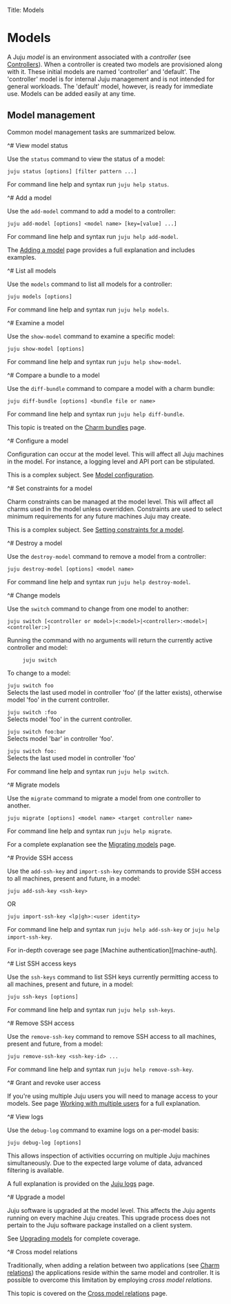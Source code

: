 Title: Models

# Models

A Juju *model* is an environment associated with a *controller* (see
[Controllers](./controllers.html)). When a controller is created two models are
provisioned along with it. These initial models are named 'controller' and
'default'. The 'controller' model is for internal Juju management and is not
intended for general workloads. The 'default' model, however, is ready for
immediate use. Models can be added easily at any time.

## Model management

Common model management tasks are summarized below.

^# View model status
   
   Use the `status` command to view the status of a model:

   `juju status [options] [filter pattern ...]`
   
   For command line help and syntax run `juju help status`.


^# Add a model
  
   Use the `add-model` command to add a model to a controller:
   
   `juju add-model [options] <model name> [key=[value] ...]`
   
   For command line help and syntax run `juju help add-model`.
   
   The [Adding a model][models-adding] page provides a full explanation and
   includes examples.


^# List all models

   Use the `models` command to list all models for a controller:
   
   `juju models [options]`
   
   For command line help and syntax run `juju help models`.


^# Examine a model

   Use the `show-model` command to examine a specific model:
   
   `juju show-model [options]`
   
   For command line help and syntax run `juju help show-model`.


^# Compare a bundle to a model

   Use the `diff-bundle` command to compare a model with a charm bundle:
   
   `juju diff-bundle [options] <bundle file or name>`
   
   For command line help and syntax run `juju help diff-bundle`.
   
   This topic is treated on the [Charm bundles][charms-bundles-diff] page.


^# Configure a model

   Configuration can occur at the model level. This will affect all Juju
   machines in the model. For instance, a logging level and API port can be
   stipulated.

   This is a complex subject. See [Model configuration][models-config].


^# Set constraints for a model

   Charm constraints can be managed at the model level. This will affect all
   charms used in the model unless overridden. Constraints are used to select
   minimum requirements for any future machines Juju may create.

   This is a complex subject. See
   [Setting constraints for a model][charms-constraints-models].


^# Destroy a model

   Use the `destroy-model` command to remove a model from a controller:
   
   `juju destroy-model [options] <model name>`
   
   For command line help and syntax run `juju help destroy-model`.


^# Change models
   
   Use the `switch` command to change from one model to another:
   
   `juju switch [<controller or model>|<:model>|<controller>:<model>|<controller:>]`
   
   Running the command with no arguments will return the currently active 
   controller and model:
     
         juju switch
   
   To change to a model:
   
   `juju switch foo`  
   Selects the last used model in controller 'foo' (if the latter exists),
   otherwise model 'foo' in the current controller.

   `juju switch :foo`  
   Selects model 'foo' in the current controller.

   `juju switch foo:bar`  
   Selects model 'bar' in controller 'foo'.
   
   `juju switch foo:`  
   Selects the last used model in controller 'foo'

   For command line help and syntax run `juju help switch`.
   

^# Migrate models

   Use the `migrate` command to migrate a model from one controller to another.

   `juju migrate [options] <model name> <target controller name>`
   
   For command line help and syntax run `juju help migrate`.

   For a complete explanation see the [Migrating models][models-migrate] page.
   

^# Provide SSH access
   
   Use the `add-ssh-key` and `import-ssh-key` commands to provide SSH access to
   all machines, present and future, in a model:
   
   `juju add-ssh-key <ssh-key>`

   OR

   `juju import-ssh-key <lp|gh>:<user identity>`
   
   For command line help and syntax run `juju help add-ssh-key` or
   `juju help import-ssh-key`.
   
   For in-depth coverage see page [Machine authentication][machine-auth].


^# List SSH access keys
   
   Use the `ssh-keys` command to list SSH keys currently permitting access to
   all machines, present and future, in a model:
   
   `juju ssh-keys [options]`
   
   For command line help and syntax run `juju help ssh-keys`.


^# Remove SSH access
   
   Use the `remove-ssh-key` command to remove SSH access to all machines,
   present and future, from a model:
   
   `juju remove-ssh-key <ssh-key-id> ...`
   
   For command line help and syntax run `juju help remove-ssh-key`.
   

^# Grant and revoke user access
   
   If you're using multiple Juju users you will need to manage access to your
   models. See page [Working with multiple users][multiuser] for a full
   explanation.


^# View logs
   
   Use the `debug-log` command to examine logs on a per-model basis:
   
   `juju debug-log [options]`

   This allows inspection of activities occurring on multiple Juju machines
   simultaneously. Due to the expected large volume of data, advanced filtering
   is available.

   A full explanation is provided on the [Juju logs][juju-logs] page.


^# Upgrade a model
   
   Juju software is upgraded at the model level. This affects the Juju agents
   running on every machine Juju creates. This upgrade process does not pertain
   to the Juju software package installed on a client system.

   See [Upgrading models][models-upgrade] for complete coverage.


^# Cross model relations
   
   Traditionally, when adding a relation between two applications (see
   [Charm relations][charms-relations]) the applications reside within the same
   model and controller. It is possible to overcome this limitation by
   employing *cross model relations*.

   This topic is covered on the [Cross model relations][models-cmr] page.


<!-- LINKS -->

[models-cmr]: ./models-cmr.md
[models-adding]: ./models-adding.md
[models-config]: ./models-config.md
[models-migrate]: ./models-migrate.md
[models-upgrade]: ./models-upgrade.md
[charms-relations]: ./charms-relations.md
[charms-bundles-diff]: ./charms-bundles.md#comparing-a-bundle-to-a-model
[charms-constraints-models]: ./charms-constraints.md#setting-constraints-for-a-model
[juju-logs]: ./troubleshooting-logs.md
[multiuser]: ./multiuser.md
